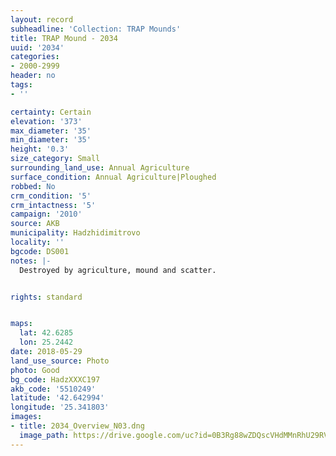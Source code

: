 ```yaml
---
layout: record
subheadline: 'Collection: TRAP Mounds'
title: TRAP Mound - 2034
uuid: '2034'
categories:
- 2000-2999
header: no
tags:
- ''

certainty: Certain
elevation: '373'
max_diameter: '35'
min_diameter: '35'
height: '0.3'
size_category: Small
surrounding_land_use: Annual Agriculture
surface_condition: Annual Agriculture|Ploughed
robbed: No
crm_condition: '5'
crm_intactness: '5'
campaign: '2010'
source: AKB
municipality: Hadzhidimitrovo
locality: ''
bgcode: DS001
notes: |-
  Destroyed by agriculture, mound and scatter.


rights: standard


maps:
  lat: 42.6285
  lon: 25.2442
date: 2018-05-29
land_use_source: Photo
photo: Good
bg_code: HadzXXXC197
akb_code: '5510249'
latitude: '42.642994'
longitude: '25.341803'
images:
- title: 2034_Overview_N03.dng
  image_path: https://drive.google.com/uc?id=0B3Rg88wZDQscVHdMMnRhU29RVjA
---
```

